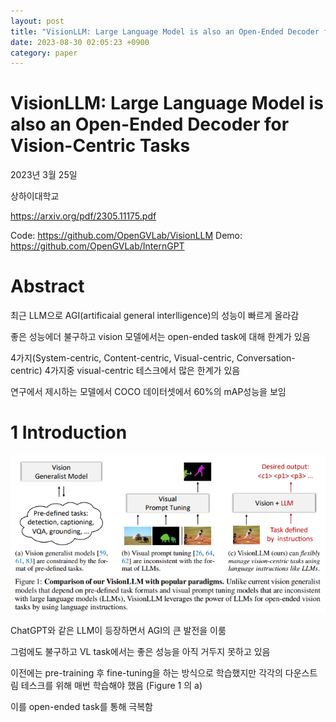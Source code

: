 ```yaml
---
layout: post
title: "VisionLLM: Large Language Model is also an Open-Ended Decoder for Vision-Centric Tasks"
date: 2023-08-30 02:05:23 +0900
category: paper
---
```


# VisionLLM: Large Language Model is also an Open-Ended Decoder for Vision-Centric Tasks

2023년 3월 25일 

상하이대학교

https://arxiv.org/pdf/2305.11175.pdf

Code: https://github.com/OpenGVLab/VisionLLM
Demo: https://github.com/OpenGVLab/InternGPT



# Abstract

최근 LLM으로 AGI(artificaial general interlligence)의 성능이 빠르게 올라감 

좋은 성능에더 불구하고 vision 모델에서는  open-ended task에 대해 한계가 있음 

4가지(System-centric, Content-centric, Visual-centric, Conversation-centric) 4가지중 visual-centric 테스크에서 많은 한계가 있음 

연구에서 제시하는 모델에서 COCO 데이터셋에서 60%의 mAP성능을 보임 



# 1 Introduction

![f_1](\img\2023\VisionLLM_Large_Language_Model_is_also_an_Open-Ended_Decoder_for_Vision-Centric_Tasks\f_1.PNG)

ChatGPT와 같은 LLM이 등장하면서 AGI의 큰 발전을 이룸 

그럼에도 불구하고 VL task에서는 좋은 성능을 아직 거두지 못하고 있음 

이전에는 pre-training 후 fine-tuning을 하는 방식으로 학습했지만 각각의 다운스트림 테스크를 위해 매번 학습해야 했음 (Figure 1 의 a)

이를 open-ended task를 통해 극복함






